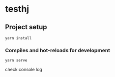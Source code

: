 # testhj

## Project setup
```
yarn install
```

### Compiles and hot-reloads for development
```
yarn serve
```

check console log